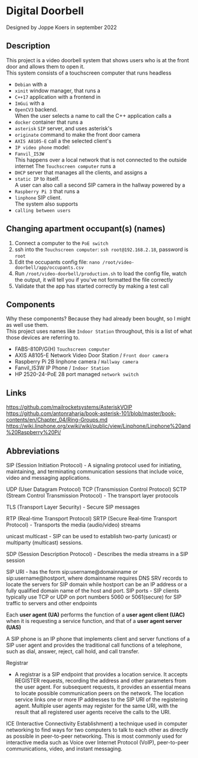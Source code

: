 # Digital Doorbell
Designed by Joppe Koers in september 2022

## Description
This project is a video doorbell system that shows users who is at the front door and allows them to open it.\
This system consists of a touchscreen computer that runs headless
- `Debian` with  a
- `xinit` window manager, that runs a
- `C++17` application with a frontend in
- `ImGui` with a
- `OpenCV3` backend.\
When the user selects a name to call the C++ application calls a
- `docker` container that runs a
- `asterisk` `SIP` server, and uses asterisk's
- `originate` command to make the front door camera
- `AXIS A8105-E` call a the selected client's
- `IP video phone` model:
- `Fanvil_I53W`\
This happens over a local network that is not connected to the outside internet
The `Touchscreen computer` runs a
- `DHCP` server that manages all the clients, and assigns a
- `static IP` to itself.\
A user can also call a second SIP camera in the hallway powered by a
- `Raspberry Pi 3` that runs a
- `linphone` SIP client.\
The system also supports
- `calling between users`

## Changing apartment occupant(s) (names)
1. Connect a computer to the `PoE switch`
2. ssh into the `Touchscreen computer`: `ssh root@192.168.2.18`, password is `root`
3. Edit the occupants config file: `nano /root/video-doorbell/app/occupants.csv`
4. Run `/root/video-doorbell/production.sh` to load the config file, watch the output, it will tell you if you've not formatted the file correctly
5. Validate that the app has started correctly by making a test call

## Components
Why these components? Because they had already been bought, so I might as well use them.\
This project uses names like `Indoor Station` throughout, this is a list of what those devices are referring to.
- FABS-810P/G(H)		`Touchscreen computer`
- AXIS A8105-E 			Network	Video Door Station / `Front door camera`
- Raspberry Pi 2B		linphone camera / `Hallway camera`
- Fanvil_I53W			IP Phone / `Indoor Station`
- HP 2520-24-PoE 28 	port managed `network switch`

## Links
https://github.com/mailrocketsystems/AsteriskVOIP
https://github.com/antonraharja/book-asterisk-101/blob/master/book-contents/en/Chapter_04/Ring-Groups.md
https://wiki.linphone.org/xwiki/wiki/public/view/Linphone/Linphone%20and%20Raspberry%20Pi/

## Abbreviations
SIP (Session Initiation Protocol)
	- A signaling protocol used for initiating, maintaining, and terminating communication sessions that include voice, video and messaging applications.

UDP (User Datagram Protocol)
TCP (Transmission Control Protocol)
SCTP (Stream Control Transmission Protocol)
	- The transport layer protocols

TLS (Transport Layer Security)
	- Secure SIP messages

RTP (Real-time Transport Protocol) SRTP (Secure Real-time Transport Protocol)
	- Transports the media (audio/video) streams

unicast multicast
	- SIP can be used to establish two-party (unicast) or multiparty (multicast) sessions.

SDP (Session Description Protocol)
	- Describes the media streams in a SIP session

SIP URI
	- has the form sip:username@domainname or sip:username@hostport, where domainname requires DNS SRV records to locate the servers for SIP domain while hostport can be an IP address or a fully qualified domain name of the host and port.
SIP ports
	- SIP clients typically use TCP or UDP on port numbers 5060 or 5061(secure) for SIP traffic to servers and other endpoints

Each **user agent (UA)** performs the function of a **user agent client (UAC)** when it is requesting a service function, and that of a **user agent server (UAS)**

A SIP phone is an IP phone that implements client and server functions of a SIP user agent and provides the traditional call functions of a telephone, such as dial, answer, reject, call hold, and call transfer.

Registrar
- A registrar is a SIP endpoint that provides a location service. It accepts REGISTER requests, recording the address and other parameters from the user agent. For subsequent requests, it provides an essential means to locate possible communication peers on the network. The location service links one or more IP addresses to the SIP URI of the registering agent. Multiple user agents may register for the same URI, with the result that all registered user agents receive the calls to the URI.

ICE (Interactive Connectivity Establishment)
a technique used in computer networking to find ways for two computers to talk to each other as directly as possible in peer-to-peer networking. This is most commonly used for interactive media such as Voice over Internet Protocol (VoIP), peer-to-peer communications, video, and instant messaging.
